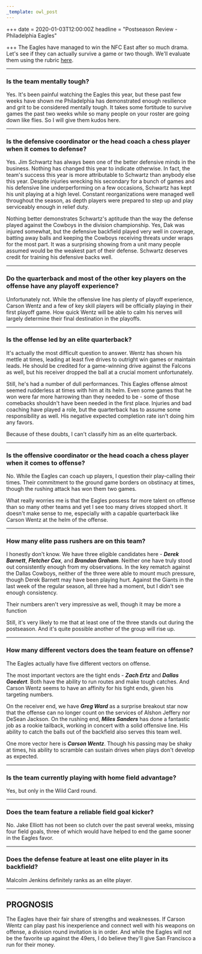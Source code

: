 ```yaml
---
_template: owl_post
---
```



+++
date = 2020-01-03T12:00:00Z
headline = "Postseason Review - Philadelphia Eagles"

+++
The Eagles have managed to win the NFC East after so much drama. Let's see if they can actually survive a game or two though. We'll evaluate them using the rubric [here](https://owlpicks.com/posts/postseason-review-team-assessment-rubric/ "Rubric").

***

### Is the team mentally tough?

Yes. It's been painful watching the Eagles this year, but these past few weeks have shown me Philadelphia has demonstrated enough resilience and grit to be considered mentally tough. It takes some fortitude to survive games the past two weeks while so many people on your roster are going down like flies. So I will give them kudos here. 

***

### Is the defensive coordinator or the head coach a chess player when it comes to defense?

Yes. Jim Schwartz has always been one of the better defensive minds in the business. Nothing has changed this year to indicate otherwise. In fact, the team's success this year is more attributable to Schwartz than anybody else this year. Despite injuries wrecking his secondary for a bunch of games and his defensive line underperforming on a few occasions, Schwartz has kept his unit playing at a high level. Constant reorganizations were managed well throughout the season, as depth players were prepared to step up and play serviceably enough in relief duty.

Nothing better demonstrates Schwartz's aptitude than the way the defense played against the Cowboys in the division championship. Yes, Dak was injured somewhat, but the defensive backfield played very well in coverage, batting away balls and keeping the Cowboys receiving threats under wraps for the most part. It was a surprising showing from a unit many people assumed would be the weakest part of their defense. Schwartz deserves credit for training his defensive backs well.

***

### Do the quarterback and most of the other key players on the offense have any playoff experience?

Unfortunately not. While the offensive line has plenty of playoff experience, Carson Wentz and a few of key skill players will be officially playing in their first playoff game. How quick Wentz will be able to calm his nerves will largely determine their final destination in the playoffs.

***

### Is the offense led by an elite quarterback?

It's actually the most difficult question to answer. Wentz has shown his mettle at times, leading at least five drives to outright win games or maintain leads. He should be credited for a game-winning drive against the Falcons as well, but his receiver dropped the ball at a crucial moment unfortunately. 

Still, he's had a number of dull performances. This Eagles offense almost seemed rudderless at times with him at its helm. Even some games that he won were far more harrowing than they needed to be - some of those comebacks shouldn't have been needed in the first place. Injuries and bad coaching have played a role, but the quarterback has to assume some responsibility as well.  His negative expected completion rate isn't doing him any favors.

Because of these doubts, I can't classify him as an elite quarterback.

***

### Is the offensive coordinator or the head coach a chess player when it comes to offense?

No. While the Eagles can coach up players, I question their play-calling their times. Their commitment to the ground game borders on obstinacy at times, though the rushing attack has won them two games.

What really worries me is that the Eagles possess far more talent on offense than so many other teams and yet I see too many drives stopped short. It doesn't make sense to me, especially with a capable quarterback like Carson Wentz at the helm of the offense.

***

### How many elite pass rushers are on this team?

I honestly don't know. We have three eligible candidates here - **_Derek Barnett_**, **_Fletcher Cox_**, and **_Brandon Graham_**. Neither one have truly stood out consistently enough from my observations. In the key rematch against the Dallas Cowboys, neither of the three were able to mount much pressure, though Derek Barnett may have been playing hurt. Against the Giants in the last week of the regular season, all three had a moment, but I didn't see enough consistency.

Their numbers aren't very impressive as well, though it may be more a function

Still, it's very likely to me that at least one of the three stands out during the postseason. And it's quite possible another of the group will rise up. 

***

### How many different vectors does the team feature on offense?

The Eagles actually have five different vectors on offense.

The most important vectors are the tight ends - **_Zach Ertz_** and  **_Dallas Goedert_**. Both have the ability to run routes and make tough catches. And Carson Wentz seems to have an affinity for his tight ends, given his targeting numbers.

On the receiver end, we have **_Greg Ward_** as a surprise breakout star now that the offense can no longer count on the services of Alshon Jeffery nor DeSean Jackson. On the rushing end, **_Miles Sanders_** has done a fantastic job as a rookie tailback, working in concert with a solid offensive line. His ability to catch the balls out of the backfield also serves this team well.

One more vector here is **_Carson Wentz_**. Though his passing may be shaky at times, his ability to scramble can sustain drives when plays don't develop as expected.

***

### Is the team currently playing with home field advantage?

Yes, but only in the Wild Card round.

***

### Does the team feature a reliable field goal kicker?

No. Jake Elliott has not been so clutch over the past several weeks, missing four field goals, three of which would have helped to end the game sooner in the Eagles favor.

***

### Does the defense feature at least one elite player in its backfield?

Malcolm Jenkins definitely ranks as an elite player.

***

## PROGNOSIS

The Eagles have their fair share of strengths and weaknesses. If Carson Wentz can play past his inexperience and connect well with his weapons on offense, a division round invitation is in order. And while the Eagles will not be the favorite up against the 49ers, I do believe they'll give San Francisco a run for their money.
